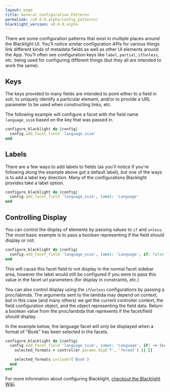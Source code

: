 ```yaml
---
layout: page
title: General Configuration Patterns
permalink: /v8.0.0.alpha/config_patterns/
blacklight_version: v8.0.0.alpha
---
```


There are some configuration patterns that exist in multiple places around the Blacklight UI. You'll notice similar configuration APIs for various things link different kinds of metadata fields as well as other UI elements around the App.  You'll often see configuration keys like `label`, `partial`, `if`/`unless`, etc. being used for configuring different things (but they all are intended to work the same).

## Keys

The keys provided to many fields are intended to point either to a field in solr, to uniquely identify a particular element, and/or to provide a URL parameter to be used when constructing links, etc.

The following example will configure a facet with the field name `language_ssim` based on the key that was passed in.

```ruby
configure_blacklight do |config|
  config.add_facet_field 'language_ssim'
end
```

## Labels

There are a few ways to add labels to fields (as you'll notice if you're following along the example above got a default label), but one of the ways is to add a label key direction. Many of the configurations Blacklight provides take a label option.

```ruby
configure_blacklight do |config|
  config.add_facet_field 'language_ssim', label: 'Language'
end
```

## Controlling Display

You can control the display of elements by passing values to `if` and `unless`.  The most basic example is to pass a boolean representing if the field should display or not.


```ruby
configure_blacklight do |config|
  config.add_facet_field 'language_ssim', label: 'Language', if: false
end
```

This will cause this facet field to not display in the normal facet sidebar area, however the label would still be configured if you were to pass this value in the facet url parameters (for display in constraints, etc.)

You can also control display using the `if`/`unless` configurations by passing a proc/labmda.  The arguments sent to the lambda may depend on context, but in this case (and many others) we get the current controller context, the field configuration object, and the object representing the field data. Return a boolean value from the proc/lambda that represents if the facet/field should display.

In the example below, the language facet will only be displayed when a format of "Book" has been selected in the facets.

```ruby
configure_blacklight do |config|
  config.add_facet_field 'language_ssim', label: 'Language', if: -> (controller, _config, _field) do
    selected_formats = controller.params.dig('f', 'format') || []

    selected_formats.include?('Book')
  end
end
```

<div class="alert alert-primary">
  For more information about configuring Blacklight, <a href="https://github.com/projectblacklight/blacklight/wiki/Configuring-and-Customizing-Blacklight#configuration">checkout the Blacklight Wiki</a>.
</div>
